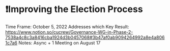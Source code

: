 # ❗Improving the Election Process

Time Frame: October 5, 2022
Addresses which Key Result: https://www.notion.so/cucrew/Governance-WG-in-Phase-2-7538a4c8c3a8416cba1924d3b0457068#3b47af0ab9094264992a8e4a8061c7a6
Notes: Async + 1 Meeting on August 17